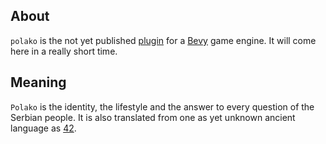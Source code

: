 ## About

`polako` is the not yet published [plugin](https://github.com/jkb0o/belly) for a [Bevy](https://bevyengine.org/) game engine. It will come here in a really short time.

## Meaning

`Polako` is the identity, the lifestyle and the answer to every question of the Serbian people. It is also translated from one as yet unknown ancient language as [42](https://en.wikipedia.org/wiki/Phrases_from_The_Hitchhiker%27s_Guide_to_the_Galaxy#Answer_to_the_Ultimate_Question_of_Life,_the_Universe,_and_Everything_(42)).